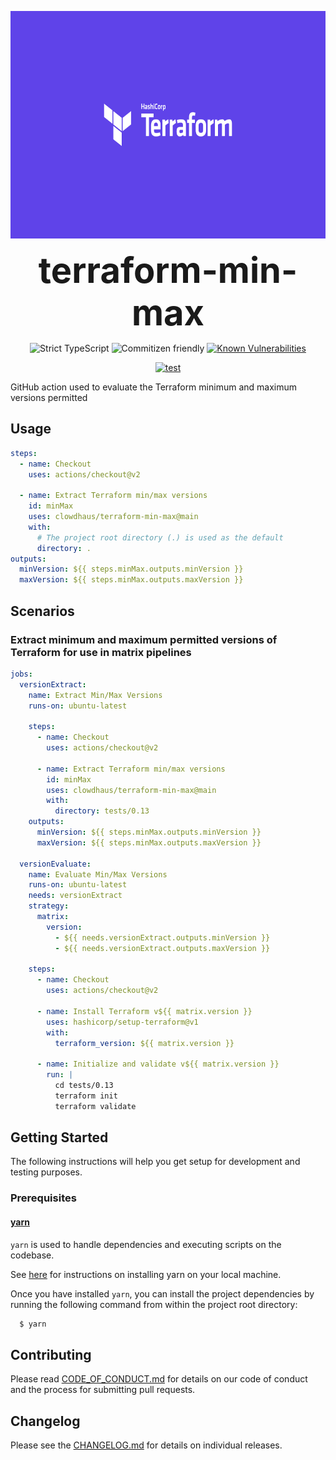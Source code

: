 <p align="center">
  <img src=".github/terraform.png" alt="terraform" height="364px">
</p>
<h1 style="font-size: 56px; margin: 0; padding: 0;" align="center">
  terraform-min-max
</h1>
<p align="center">
  <img src="https://badgen.net/badge/TypeScript/strict%20%F0%9F%92%AA/blue" alt="Strict TypeScript">
  <img src="https://img.shields.io/badge/commitizen-friendly-brightgreen.svg" alt="Commitizen friendly">
  <a href="https://snyk.io/test/github/clowdhaus/terraform-min-max">
    <img src="https://snyk.io/test/github/clowdhaus/terraform-min-max/badge.svg" alt="Known Vulnerabilities" data-canonical-src="https://snyk.io/test/github/clowdhaus/terraform-min-max">
  </a>
</p>
<p align="center">
  <a href="https://github.com/clowdhaus/terraform-min-max/actions?query=workflow%3Atest">
    <img src="https://github.com/clowdhaus/terraform-min-max/workflows/test/badge.svg?branch=main" alt="test">
  </a>
</p>

GitHub action used to evaluate the Terraform minimum and maximum versions permitted

## Usage

```yml
steps:
  - name: Checkout
    uses: actions/checkout@v2

  - name: Extract Terraform min/max versions
    id: minMax
    uses: clowdhaus/terraform-min-max@main
    with:
      # The project root directory (.) is used as the default
      directory: .
outputs:
  minVersion: ${{ steps.minMax.outputs.minVersion }}
  maxVersion: ${{ steps.minMax.outputs.maxVersion }}
```

## Scenarios

### Extract minimum and maximum permitted versions of Terraform for use in matrix pipelines

```yml
jobs:
  versionExtract:
    name: Extract Min/Max Versions
    runs-on: ubuntu-latest

    steps:
      - name: Checkout
        uses: actions/checkout@v2

      - name: Extract Terraform min/max versions
        id: minMax
        uses: clowdhaus/terraform-min-max@main
        with:
          directory: tests/0.13
    outputs:
      minVersion: ${{ steps.minMax.outputs.minVersion }}
      maxVersion: ${{ steps.minMax.outputs.maxVersion }}

  versionEvaluate:
    name: Evaluate Min/Max Versions
    runs-on: ubuntu-latest
    needs: versionExtract
    strategy:
      matrix:
        version:
          - ${{ needs.versionExtract.outputs.minVersion }}
          - ${{ needs.versionExtract.outputs.maxVersion }}

    steps:
      - name: Checkout
        uses: actions/checkout@v2

      - name: Install Terraform v${{ matrix.version }}
        uses: hashicorp/setup-terraform@v1
        with:
          terraform_version: ${{ matrix.version }}

      - name: Initialize and validate v${{ matrix.version }}
        run: |
          cd tests/0.13
          terraform init
          terraform validate
```

## Getting Started

The following instructions will help you get setup for development and testing purposes.

### Prerequisites

#### [yarn](https://github.com/yarnpkg/yarn)

`yarn` is used to handle dependencies and executing scripts on the codebase.

See [here](https://yarnpkg.com/en/docs/install#debian-stable) for instructions on installing yarn on your local machine.

Once you have installed `yarn`, you can install the project dependencies by running the following command from within the project root directory:

```bash
  $ yarn
```

## Contributing

Please read [CODE_OF_CONDUCT.md](.github/CODE_OF_CONDUCT.md) for details on our code of conduct and the process for submitting pull requests.

## Changelog

Please see the [CHANGELOG.md](CHANGELOG.md) for details on individual releases.
